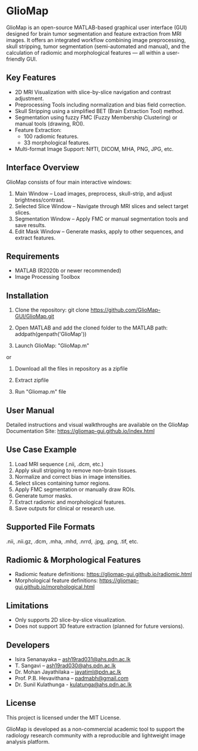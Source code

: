 
GlioMap
=======

GlioMap is an open-source MATLAB-based graphical user interface (GUI) designed for brain tumor segmentation and feature extraction from MRI images. It offers an integrated workflow combining image preprocessing, skull stripping, tumor segmentation (semi-automated and manual), and the calculation of radiomic and morphological features — all within a user-friendly GUI.

Key Features
------------

- 2D MRI Visualization with slice-by-slice navigation and contrast adjustment.
- Preprocessing Tools including normalization and bias field correction.
- Skull Stripping using a simplified BET (Brain Extraction Tool) method.
- Segmentation using fuzzy FMC (Fuzzy Membership Clustering) or manual tools (drawing, ROI).
- Feature Extraction:
  - 100 radiomic features.
  - 33 morphological features.
- Multi-format Image Support: NIfTI, DICOM, MHA, PNG, JPG, etc.

Interface Overview
------------------

GlioMap consists of four main interactive windows:

1. Main Window – Load images, preprocess, skull-strip, and adjust brightness/contrast.
2. Selected Slice Window – Navigate through MRI slices and select target slices.
3. Segmentation Window – Apply FMC or manual segmentation tools and save results.
4. Edit Mask Window – Generate masks, apply to other sequences, and extract features.

Requirements
------------

- MATLAB (R2020b or newer recommended)
- Image Processing Toolbox

Installation
------------

1. Clone the repository:
   git clone https://github.com/GlioMap-GUI/GlioMap.git

2. Open MATLAB and add the cloned folder to the MATLAB path:
   addpath(genpath('GlioMap'))

3. Launch GlioMap:
   "GlioMap.m"

or

1. Download all the files in repository as a zipfile

2. Extract zipfile

3. Run "Gliomap.m" file


User Manual
-----------

Detailed instructions and visual walkthroughs are available on the GlioMap Documentation Site:
https://gliomap-gui.github.io/index.html

Use Case Example
----------------

1. Load MRI sequence (.nii, .dcm, etc.)
2. Apply skull stripping to remove non-brain tissues.
3. Normalize and correct bias in image intensities.
4. Select slices containing tumor regions.
5. Apply FMC segmentation or manually draw ROIs.
6. Generate tumor masks.
7. Extract radiomic and morphological features.
8. Save outputs for clinical or research use.

Supported File Formats
----------------------

.nii, .nii.gz, .dcm, .mha, .mhd, .nrrd, .jpg, .png, .tif, etc.

Radiomic & Morphological Features
---------------------------------

- Radiomic feature definitions: https://gliomap-gui.github.io/radiomic.html
- Morphological feature definitions: https://gliomap-gui.github.io/morphological.html

Limitations
-----------

- Only supports 2D slice-by-slice visualization.
- Does not support 3D feature extraction (planned for future versions).

Developers
----------

- Isira Senanayaka – ash19rad031@ahs.pdn.ac.lk
- T. Sangavi – ash19rad030@ahs.pdn.ac.lk
- Dr. Mohan Jayathilaka – jayatiml@pdn.ac.lk
- Prof. P.B. Hevavithana – padmabh@gmail.com
- Dr. Sunil Kulathunga - kulatunga@ahs.pdn.ac.lk

License
-------

This project is licensed under the MIT License.

GlioMap is developed as a non-commercial academic tool to support the radiology research community with a reproducible and lightweight image analysis platform.
